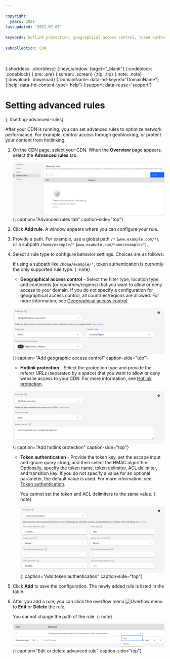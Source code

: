 ```yaml
---

copyright:
  years: 2021
lastupdated: "2021-07-07"

keywords: hotlink protection, geographical access control, token authentication

subcollection: CDN

---
```


{:shortdesc: .shortdesc}
{:new_window: target="_blank"}
{:codeblock: .codeblock}
{:pre: .pre}
{:screen: .screen}
{:tip: .tip}
{:note: .note}
{:download: .download}
{:DomainName: data-hd-keyref="DomainName"}
{:help: data-hd-content-type='help'}
{:support: data-reuse='support'}

# Setting advanced rules
{: #setting-advanced-rules}

After your CDN is running, you can set advanced rules to optimize network performance. For example, control access through geoblocking, or protect your content from hotlinking.

1. On the CDN page, select your CDN. When the **Overview** page appears, select the **Advanced rules** tab.

   ![Advanced rule tab](images/advanced-rules-tab.png){: caption="Advanced rules tab" caption-side="top"}

2. Click **Add rule**. A window appears where you can configure your rule.
3. Provide a path. For example, use a global path `/*` (`www.example.com/*`), or a subpath `/home/example/*` (`www.example.com/home/example/*`).
4. Select a rule type to configure behavior settings. Choices are as follows:

   If using a subpath like `/home/example/*`, token authentication is currently the only supported rule type.
   {: note}

   * **Geographical access control** - Select the filter type, location type, and continents (or countries/regions) that you want to allow or deny access to your domain. If you do not specify a configuration for geographical access control, all countries/regions are allowed. For more information, see [Geographical access control](/docs/CDN?topic=CDN-about-content-delivery-networks-cdn-#geographical-access-control).

    ![Add geographical access control](images/add-geographical-access-control.png){: caption="Add geographic access control" caption-side="top"}

   * **Hotlink protection** - Select the protection type and provide the referer URLs (separated by a space) that you want to allow or deny website access to your CDN. For more information, see [Hotlink protection](/docs/CDN?topic=CDN-about-content-delivery-networks-cdn-#hotlink-protection).

    ![Add hotlink protection](images/add-hotlink-protection.png){: caption="Add hotlink protection" caption-side="top"}

   * **Token authentication** - Provide the token key, set the escape input and ignore query string, and then select the HMAC algorithm. Optionally, specify the token name, token delimiter, ACL delimiter, and transition key. If you do not specify a value for an optional parameter, the default value is used. For more information, see [Token authentication](/docs/CDN?topic=CDN-about-content-delivery-networks-cdn-#token-authentication).

      You cannot set the token and ACL delimiters to the same value.
      {: note}

      ![Add token authentication](images/add-token-authentication.png){: caption="Add token authentication" caption-side="top"}

5. Click **Add** to save the configuration. The newly added rule is listed in the table.
6. After you add a rule, you can click the overflow menu ![Overflow menu](images/overflow.png) to **Edit** or **Delete** the rule.

   You cannot change the path of the rule.
   {: note}

   ![Edit or delete advanced rule](images/edit-delete-advanced-rule.png){: caption="Edit or delete advanced rule" caption-side="top"}
